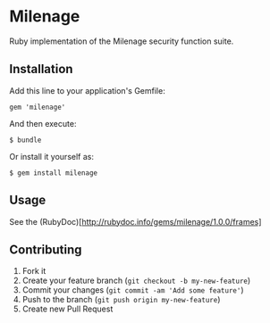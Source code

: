 # Milenage

Ruby implementation of the Milenage security function suite.

## Installation

Add this line to your application's Gemfile:

    gem 'milenage'

And then execute:

    $ bundle

Or install it yourself as:

    $ gem install milenage

## Usage

See the (RubyDoc)[http://rubydoc.info/gems/milenage/1.0.0/frames]

## Contributing

1. Fork it
2. Create your feature branch (`git checkout -b my-new-feature`)
3. Commit your changes (`git commit -am 'Add some feature'`)
4. Push to the branch (`git push origin my-new-feature`)
5. Create new Pull Request
